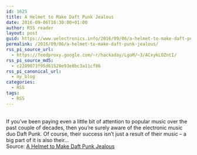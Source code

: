 ```yaml
---
id: 1625
title: A Helmet to Make Daft Punk Jealous
date: 2016-09-06T16:30:00+01:00
author: RSS reader
layout: post
guid: https://www.uelectronics.info/2016/09/06/a-helmet-to-make-daft-punk-jealous/
permalink: /2016/09/06/a-helmet-to-make-daft-punk-jealous/
rss_pi_source_url:
  - https://feedproxy.google.com/~r/hackaday/LgoM/~3/ACxykLOZntI/
rss_pi_source_md5:
  - c2209073f95d61520e93e0bc3a11cf86
rss_pi_canonical_url:
  - my_blog
categories:
  - RSS
tags:
  - RSS
---
```

&#013;  
If you’ve been paying even a little bit of attention to popular music over the past couple of decades, then you’re surely aware of the electronic music duo Daft Punk. Of course, their success isn’t just a result of their music – a big part of it is also their…&#013;  
Source: <a href="https://feedproxy.google.com/~r/hackaday/LgoM/~3/ACxykLOZntI/" target="_blank">A Helmet to Make Daft Punk Jealous</a>